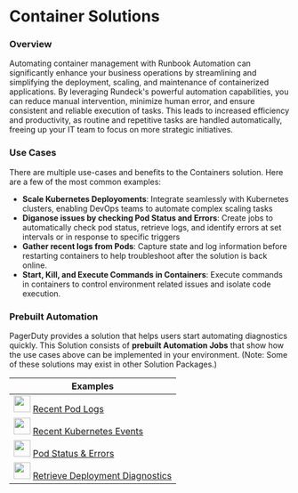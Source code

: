 # Container Solutions

### Overview
Automating container management with Runbook Automation can significantly enhance your business operations by streamlining and simplifying the deployment, scaling, and maintenance of containerized applications. By leveraging Rundeck's powerful automation capabilities, you can reduce manual intervention, minimize human error, and ensure consistent and reliable execution of tasks. This leads to increased efficiency and productivity, as routine and repetitive tasks are handled automatically, freeing up your IT team to focus on more strategic initiatives. 

### Use Cases
There are multiple use-cases and benefits to the Containers solution. Here are a few of the most common examples:

- **Scale Kubernetes Deployoments**: Integrate seamlessly with Kubernetes clusters, enabling DevOps teams to automate complex scaling tasks
- **Diganose issues by checking Pod Status and Errors**: Create jobs to automatically check pod status, retrieve logs, and identify errors at set intervals or in response to specific triggers
- **Gather recent logs from Pods**: Capture state and log information before restarting containers to help troubleshoot after the solution is back online.
- **Start, Kill, and Execute Commands in Containers**: Execute commands in containers to control environment related issues and isolate code execution.

### Prebuilt Automation 
PagerDuty provides a solution that helps users start automating diagnostics quickly. This Solution consists of **prebuilt Automation Jobs** that show how the use cases above can be implemented in your environment.  (Note: Some of these solutions may exist in other Solution Packages.)


| Examples |
| --- |
| <img src="/assets/img/kubernetes-logo.png" width="30" height="30"> [Recent Pod Logs](/learning/solutions/containers/kubernetes.md) |
| <img src="/assets/img/kubernetes-logo.png" width="30" height="30"> [Recent Kubernetes Events](/learning/solutions/containers/kubernetes.md) |
| <img src="/assets/img/kubernetes-logo.png" width="30" height="30"> [Pod Status & Errors](/learning/solutions/containers/kubernetes.md) |
| <img src="/assets/img/kubernetes-logo.png" width="30" height="30"> [Retrieve Deployment Diagnostics](/learning/solutions/containers/kubernetes.md) |
